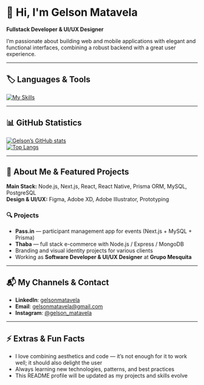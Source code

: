 # 👋 Hi, I'm Gelson Matavela  

**Fullstack Developer & UI/UX Designer**

I’m passionate about building web and mobile applications with elegant and functional interfaces, combining a robust backend with a great user experience.

---

## 🏷️ Languages & Tools

[![My Skills](https://skillicons.dev/icons?i=js,ts,react,nextjs,nodejs,prisma,postgres,mysql,figma&theme=light)](https://skillicons.dev)  

---

## 📊 GitHub Statistics

[![Gelson’s GitHub stats](https://github-readme-stats.vercel.app/api?username=gelsonmatavela&show_icons=true&theme=radical)](https://github.com/gelsonmatavela)  
[![Top Langs](https://github-readme-stats.vercel.app/api/top-langs/?username=gelsonmatavela&layout=compact&theme=radical)](https://github.com/gelsonmatavela)  

---

## 💼 About Me & Featured Projects

**Main Stack:** Node.js, Next.js, React, React Native, Prisma ORM, MySQL, PostgreSQL  
**Design & UI/UX:** Figma, Adobe XD, Adobe Illustrator, Prototyping  

### 🔍 Projects

- **Pass.in** — participant management app for events (Next.js + MySQL + Prisma)  
- **Thaba** — full stack e-commerce with Node.js / Express / MongoDB  
- Branding and visual identity projects for various clients  
- Working as **Software Developer & UI/UX Designer** at **Grupo Mesquita**  

---

## 📬 My Channels & Contact

- **LinkedIn**: [gelsonmatavela](https://mz.linkedin.com/in/gelsonmatavela/pt)  
- **Email**: [gelsonmatavela@gmail.com](mailto:gelsonmatavela@gmail.com)  
- **Instagram**: [@gelson_matavela](https://www.instagram.com/gelson_matavela/)  

---

## ⚡ Extras & Fun Facts

- I love combining aesthetics and code — it’s not enough for it to work well; it should also delight the user  
- Always learning new technologies, patterns, and best practices  
- This README profile will be updated as my projects and skills evolve  
